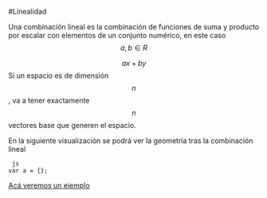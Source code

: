 #Linealidad

Una combinación lineal es la combinación de funciones de suma y producto por escalar con elementos de un conjunto numérico, en este caso $$a,b \in R$$

$$ax+by$$ 
Si un espacio es de dimensión $$n$$, va a tener exactamente $$n$$ vectores base que generen el espacio.

En la siguiente visualización se podrá ver la geometría tras la combinación lineal

     js
    var a = {};

[Acá veremos un ejemplo](http://bl.ocks.org/mbostock/raw/3892919/)
